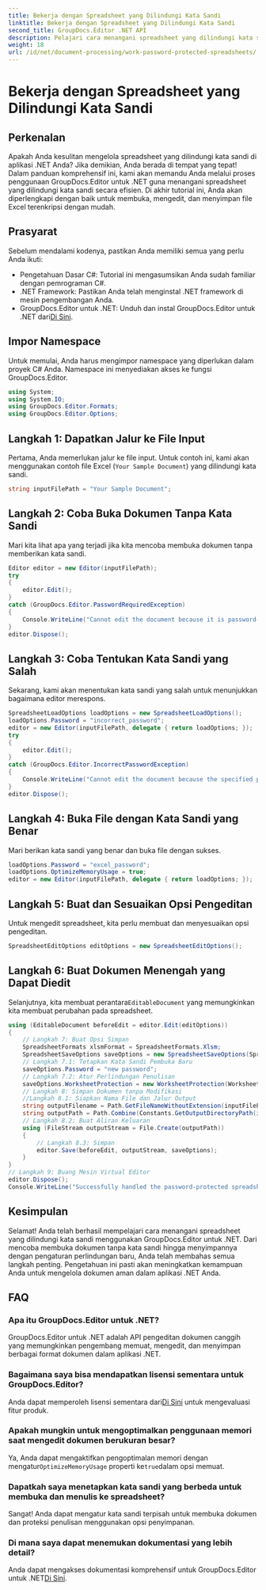 ```yaml
---
title: Bekerja dengan Spreadsheet yang Dilindungi Kata Sandi
linktitle: Bekerja dengan Spreadsheet yang Dilindungi Kata Sandi
second_title: GroupDocs.Editor .NET API
description: Pelajari cara menangani spreadsheet yang dilindungi kata sandi menggunakan GroupDocs.Editor untuk .NET. Panduan terperinci ini memandu Anda membuka untuk menyimpan file Excel yang aman.
weight: 18
url: /id/net/document-processing/work-password-protected-spreadsheets/
---
```


# Bekerja dengan Spreadsheet yang Dilindungi Kata Sandi

## Perkenalan
Apakah Anda kesulitan mengelola spreadsheet yang dilindungi kata sandi di aplikasi .NET Anda? Jika demikian, Anda berada di tempat yang tepat! Dalam panduan komprehensif ini, kami akan memandu Anda melalui proses penggunaan GroupDocs.Editor untuk .NET guna menangani spreadsheet yang dilindungi kata sandi secara efisien. Di akhir tutorial ini, Anda akan diperlengkapi dengan baik untuk membuka, mengedit, dan menyimpan file Excel terenkripsi dengan mudah.
## Prasyarat
Sebelum mendalami kodenya, pastikan Anda memiliki semua yang perlu Anda ikuti:
- Pengetahuan Dasar C#: Tutorial ini mengasumsikan Anda sudah familiar dengan pemrograman C#.
- .NET Framework: Pastikan Anda telah menginstal .NET framework di mesin pengembangan Anda.
-  GroupDocs.Editor untuk .NET: Unduh dan instal GroupDocs.Editor untuk .NET dari[Di Sini](https://releases.groupdocs.com/editor/net/).
## Impor Namespace
Untuk memulai, Anda harus mengimpor namespace yang diperlukan dalam proyek C# Anda. Namespace ini menyediakan akses ke fungsi GroupDocs.Editor.
```csharp
using System;
using System.IO;
using GroupDocs.Editor.Formats;
using GroupDocs.Editor.Options;
```
## Langkah 1: Dapatkan Jalur ke File Input
Pertama, Anda memerlukan jalur ke file input. Untuk contoh ini, kami akan menggunakan contoh file Excel (`Your Sample Document`) yang dilindungi kata sandi.
```csharp
string inputFilePath = "Your Sample Document";
```
## Langkah 2: Coba Buka Dokumen Tanpa Kata Sandi
Mari kita lihat apa yang terjadi jika kita mencoba membuka dokumen tanpa memberikan kata sandi.
```csharp
Editor editor = new Editor(inputFilePath);
try
{
    editor.Edit();
}
catch (GroupDocs.Editor.PasswordRequiredException)
{
    Console.WriteLine("Cannot edit the document because it is password-protected. A password is required.");
}
editor.Dispose();
```
## Langkah 3: Coba Tentukan Kata Sandi yang Salah
Sekarang, kami akan menentukan kata sandi yang salah untuk menunjukkan bagaimana editor merespons.
```csharp
SpreadsheetLoadOptions loadOptions = new SpreadsheetLoadOptions();
loadOptions.Password = "incorrect_password";
editor = new Editor(inputFilePath, delegate { return loadOptions; });
try
{
    editor.Edit();
}
catch (GroupDocs.Editor.IncorrectPasswordException)
{
    Console.WriteLine("Cannot edit the document because the specified password is incorrect.");
}
editor.Dispose();
```
## Langkah 4: Buka File dengan Kata Sandi yang Benar
Mari berikan kata sandi yang benar dan buka file dengan sukses.
```csharp
loadOptions.Password = "excel_password";
loadOptions.OptimizeMemoryUsage = true;
editor = new Editor(inputFilePath, delegate { return loadOptions; });
```
## Langkah 5: Buat dan Sesuaikan Opsi Pengeditan
Untuk mengedit spreadsheet, kita perlu membuat dan menyesuaikan opsi pengeditan.
```csharp
SpreadsheetEditOptions editOptions = new SpreadsheetEditOptions();
```
## Langkah 6: Buat Dokumen Menengah yang Dapat Diedit
 Selanjutnya, kita membuat perantara`EditableDocument` yang memungkinkan kita membuat perubahan pada spreadsheet.
```csharp
using (EditableDocument beforeEdit = editor.Edit(editOptions))
{
    // Langkah 7: Buat Opsi Simpan
    SpreadsheetFormats xlsmFormat = SpreadsheetFormats.Xlsm;
    SpreadsheetSaveOptions saveOptions = new SpreadsheetSaveOptions(SpreadsheetFormats.Xlsm);
    // Langkah 7.1: Tetapkan Kata Sandi Pembuka Baru
    saveOptions.Password = "new password";
    // Langkah 7.2: Atur Perlindungan Penulisan
    saveOptions.WorksheetProtection = new WorksheetProtection(WorksheetProtectionType.All, "write password");
    // Langkah 8: Simpan Dokumen tanpa Modifikasi
    //Langkah 8.1: Siapkan Nama File dan Jalur Output
    string outputFilename = Path.GetFileNameWithoutExtension(inputFilePath) + "." + xlsmFormat.Extension;
    string outputPath = Path.Combine(Constants.GetOutputDirectoryPath(inputFilePath), outputFilename);
    // Langkah 8.2: Buat Aliran Keluaran
    using (FileStream outputStream = File.Create(outputPath))
    {
        // Langkah 8.3: Simpan
        editor.Save(beforeEdit, outputStream, saveOptions);
    }
}
// Langkah 9: Buang Mesin Virtual Editor
editor.Dispose();
Console.WriteLine("Successfully handled the password-protected spreadsheet. Editor instance has been disposed: {0}", editor.IsDisposed ? "Yes" : "No");
```
## Kesimpulan
Selamat! Anda telah berhasil mempelajari cara menangani spreadsheet yang dilindungi kata sandi menggunakan GroupDocs.Editor untuk .NET. Dari mencoba membuka dokumen tanpa kata sandi hingga menyimpannya dengan pengaturan perlindungan baru, Anda telah membahas semua langkah penting. Pengetahuan ini pasti akan meningkatkan kemampuan Anda untuk mengelola dokumen aman dalam aplikasi .NET Anda.
## FAQ
### Apa itu GroupDocs.Editor untuk .NET?
GroupDocs.Editor untuk .NET adalah API pengeditan dokumen canggih yang memungkinkan pengembang memuat, mengedit, dan menyimpan berbagai format dokumen dalam aplikasi .NET.
### Bagaimana saya bisa mendapatkan lisensi sementara untuk GroupDocs.Editor?
 Anda dapat memperoleh lisensi sementara dari[Di Sini](https://purchase.groupdocs.com/temporary-license/) untuk mengevaluasi fitur produk.
### Apakah mungkin untuk mengoptimalkan penggunaan memori saat mengedit dokumen berukuran besar?
 Ya, Anda dapat mengaktifkan pengoptimalan memori dengan mengatur`OptimizeMemoryUsage` properti ke`true`dalam opsi memuat.
### Dapatkah saya menetapkan kata sandi yang berbeda untuk membuka dan menulis ke spreadsheet?
Sangat! Anda dapat mengatur kata sandi terpisah untuk membuka dokumen dan proteksi penulisan menggunakan opsi penyimpanan.
### Di mana saya dapat menemukan dokumentasi yang lebih detail?
 Anda dapat mengakses dokumentasi komprehensif untuk GroupDocs.Editor untuk .NET[Di Sini](https://tutorials.groupdocs.com/editor/net/).